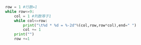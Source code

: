 
<BlogInfo id="457" title="14.乘法表" author="白日梦想猿" pv=0 read_times=0 pre_cost_time="0分8秒" category="python基础" tag_list="['python基础']" create_time="2019.10.03 08:23:54" update_time="2020.11.23 16:14:33" />

```python
row = 1 #行数=1
while row<=9:
    col = 1 #列数等于1
    while col<=row:
        print("\t%d * %d = %-2d"%(col,row,row*col),end=" ")
        col += 1
    print("")
    row +=1

```
